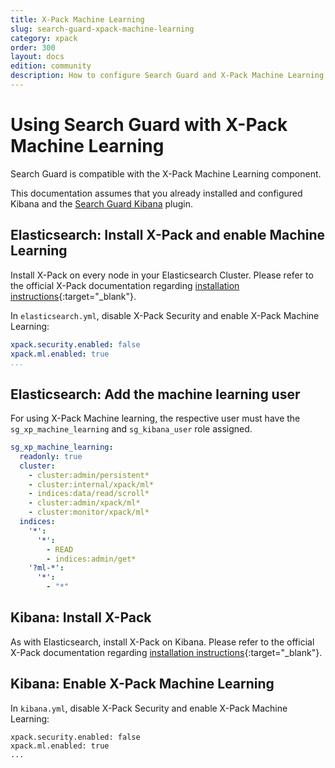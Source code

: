 ```yaml
---
title: X-Pack Machine Learning
slug: search-guard-xpack-machine-learning
category: xpack
order: 300
layout: docs
edition: community
description: How to configure Search Guard and X-Pack Machine Learning for Elasticsearch
---
```

<!---
Copryight 2017 floragunn GmbH
-->
# Using Search Guard with X-Pack Machine Learning

Search Guard is compatible with the X-Pack Machine Learning component. 

This documentation assumes that you already installed and configured Kibana and the [Search Guard Kibana](kibana_installation.md) plugin.

## Elasticsearch: Install X-Pack and enable Machine Learning

Install X-Pack on every node in your Elasticsearch Cluster. Please refer to the official X-Pack documentation regarding [installation instructions](https://www.elastic.co/guide/en/x-pack/current/installing-xpack.html){:target="_blank"}.

In `elasticsearch.yml`, disable X-Pack Security and enable X-Pack Machine Learning:


```yaml
xpack.security.enabled: false
xpack.ml.enabled: true
...
```

## Elasticsearch: Add the machine learning user

For using X-Pack Machine learning, the respective user must have the `sg_xp_machine_learning` and `sg_kibana_user` role assigned.

```yaml
sg_xp_machine_learning:
  readonly: true
  cluster:
    - cluster:admin/persistent*
    - cluster:internal/xpack/ml*
    - indices:data/read/scroll*
    - cluster:admin/xpack/ml*
    - cluster:monitor/xpack/ml*
  indices:
    '*':
      '*':
        - READ
        - indices:admin/get*
    '?ml-*':
      '*':
        - "*"
```

## Kibana: Install X-Pack

As with Elasticsearch, install X-Pack on Kibana. Please refer to the official X-Pack documentation regarding [installation instructions](https://www.elastic.co/guide/en/x-pack/current/installing-xpack.html){:target="_blank"}.
      
## Kibana: Enable X-Pack Machine Learning

In `kibana.yml`, disable X-Pack Security and enable X-Pack Machine Learning:


```
xpack.security.enabled: false
xpack.ml.enabled: true
...
```
